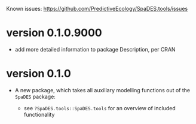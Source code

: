 Known issues: https://github.com/PredictiveEcology/SpaDES.tools/issues

version 0.1.0.9000
==================

* add more detailed information to package Description, per CRAN

version 0.1.0
=============

* A new package, which takes all auxillary modelling functions out of the `SpaDES` package:

    - see `?SpaDES.tools::SpaDES.tools` for an overview of included functionality
